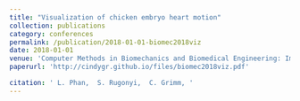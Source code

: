 ```yaml
---
title: "Visualization of chicken embryo heart motion"
collection: publications
category: conferences
permalink: /publication/2018-01-01-biomec2018viz
date: 2018-01-01
venue: 'Computer Methods in Biomechanics and Biomedical Engineering: Imaging and Visualization'
paperurl: 'http://cindygr.github.io/files/biomec2018viz.pdf'

citation: ' L. Phan,  S. Rugonyi,  C. Grimm, '
---
```



